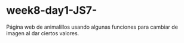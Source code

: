 # week8-day1-JS7-
Página web de animalillos usando algunas funciones para cambiar de imagen al dar ciertos valores.
